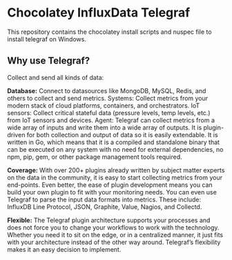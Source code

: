 # Chocolatey InfluxData Telegraf

This repository contains the chocolatey install scripts and nuspec file to install telegraf on Windows.

## Why use Telegraf?
Collect and send all kinds of data:

**Database:** Connect to datasources like MongoDB, MySQL, Redis, and others to collect and send metrics.
Systems: Collect metrics from your modern stack of cloud platforms, containers, and orchestrators.
IoT sensors: Collect critical stateful data (pressure levels, temp levels, etc.) from IoT sensors and devices.
Agent: Telegraf can collect metrics from a wide array of inputs and write them into a wide array of outputs. It is plugin-driven for both collection and output of data so it is easily extendable. It is written in Go, which means that it is a compiled and standalone binary that can be executed on any system with no need for external dependencies, no npm, pip, gem, or other package management tools required.

**Coverage:** With over 200+ plugins already written by subject matter experts on the data in the community, it is easy to start collecting metrics from your end-points. Even better, the ease of plugin development means you can build your own plugin to fit with your monitoring needs. You can even use Telegraf to parse the input data formats into metrics. These include: InfluxDB Line Protocol, JSON, Graphite, Value, Nagios, and Collectd.

**Flexible:** The Telegraf plugin architecture supports your processes and does not force you to change your workflows to work with the technology. Whether you need it to sit on the edge, or in a centralized manner, it just fits with your architecture instead of the other way around. Telegraf’s flexibility makes it an easy decision to implement.
